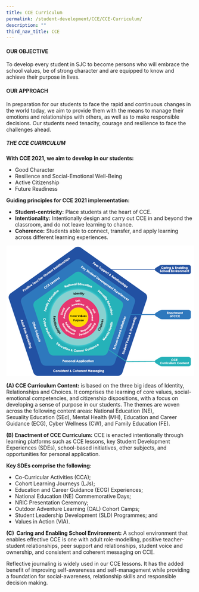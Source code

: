 ```yaml
---
title: CCE Curriculum
permalink: /student-development/CCE/CCE-Curriculum/
description: ""
third_nav_title: CCE
---
```

#### **OUR OBJECTIVE**
To develop every student in SJC to become persons who will embrace the school values, be of strong character and are equipped to know and achieve their purpose in lives.  

#### **OUR APPROACH**
In preparation for our students to face the rapid and continuous changes in the world today, we aim to provide them with the means to manage their emotions and relationships with others, as well as to make responsible decisions. Our students need tenacity, courage and resilience to face the challenges ahead.   

##### **THE CCE CURRICULUM**

**With CCE 2021, we aim to develop in our students:**

* Good Character   
* Resilience and Social-Emotional Well-Being   
* Active Citizenship   
* Future Readiness

**Guiding principles for CCE 2021 implementation:**   
* **Student-centricity:** Place students at the heart of CCE.         
* **Intentionality:** Intentionally design and carry out CCE in and beyond the classroom, and do not leave learning to chance.    
* **Coherence:** Students able to connect, transfer, and apply learning across different learning experiences. 

![](/images/Student%20Development/CCE/CCE%20Curriculum/C1.png)

**(A) CCE Curriculum Content:** is based on the three big ideas of Identity, Relationships and Choices. It comprises the learning of core values, social-emotional competencies, and citizenship dispositions, with a focus on developing a sense of purpose in our students. The themes are woven across the following content areas: National Education (NE), Sexuality Education (SEd), Mental Health (MH), Education and Career Guidance (ECG), Cyber Wellness (CW), and Family Education (FE).  

**(B) Enactment of CCE Curriculum:** CCE is enacted intentionally through learning platforms such as CCE lessons, key Student Development Experiences (SDEs), school-based initiatives, other subjects, and opportunities for personal application.

**Key SDEs comprise the following:**

* Co-Curricular Activities (CCA);  
* Cohort Learning Journeys (LJs);  
* Education and Career Guidance (ECG) Experiences;  
* National Education (NE) Commemorative Days;  
* NRIC Presentation Ceremony;  
* Outdoor Adventure Learning (OAL) Cohort Camps;  
* Student Leadership Development (SLD) Programmes; and  
* Values in Action (VIA).

**(C)  Caring and Enabling School Environment:** A school environment that enables effective CCE is one with adult role-modelling, positive teacher-student relationships, peer support and relationships, student voice and ownership, and consistent and coherent messaging on CCE.

Reflective journaling is widely used in our CCE lessons. It has the added benefit of improving self-awareness and self-management while providing a foundation for social-awareness, relationship skills and responsible decision making.